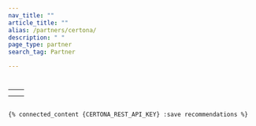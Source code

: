 ```yaml
---
nav_title: ""
article_title: ""
alias: /partners/certona/
description: " "
page_type: partner
search_tag: Partner

---
```


# 

>  



## 



## 

| | |
| ---| ---|
|  |  |
|  |  |


## 

 


```liquid
{% connected_content {CERTONA_REST_API_KEY} :save recommendations %}
```

 











